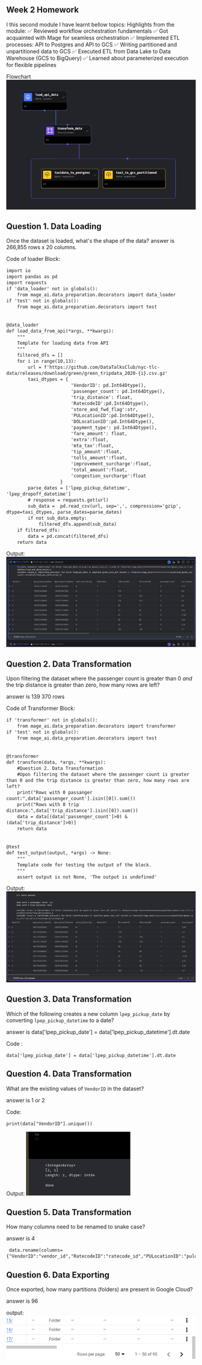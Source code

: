 ## Week 2 Homework
I this second module I have learnt bellow topics:
Highlights from the module: 
✅ Reviewed workflow orchestration fundamentals 
✅ Got acquainted with Mage for seamless orchestration 
✅ Implemented ETL processes: API to Postgres and API to GCS 
✅ Writing partitioned and unpartitioned data to GCS 
✅ Executed ETL from Data Lake to Data Warehouse (GCS to BigQuery) 
✅ Learned about parameterized execution for flexible pipelines 

Flowchart
<img src="https://github.com/faizeraza/de-cohort-2024/blob/main/images/ETLChart.png" />



## Question 1. Data Loading

Once the dataset is loaded, what's the shape of the data?
answer is 266,855 rows x 20 columns.

Code of loader Block:
```
import io
import pandas as pd
import requests
if 'data_loader' not in globals():
    from mage_ai.data_preparation.decorators import data_loader
if 'test' not in globals():
    from mage_ai.data_preparation.decorators import test


@data_loader
def load_data_from_api(*args, **kwargs):
    """
    Template for loading data from API
    """
    filtered_dfs = []
    for i in range(10,13):
        url = f'https://github.com/DataTalksClub/nyc-tlc-data/releases/download/green/green_tripdata_2020-{i}.csv.gz'
        taxi_dtypes = {
                        'VendorID': pd.Int64Dtype(),
                        'passenger_count': pd.Int64Dtype(),
                        'trip_distance': float,
                        'RatecodeID':pd.Int64Dtype(),
                        'store_and_fwd_flag':str,
                        'PULocationID':pd.Int64Dtype(),
                        'DOLocationID':pd.Int64Dtype(),
                        'payment_type': pd.Int64Dtype(),
                        'fare_amount': float,
                        'extra':float,
                        'mta_tax':float,
                        'tip_amount':float,
                        'tolls_amount':float,
                        'improvement_surcharge':float,
                        'total_amount':float,
                        'congestion_surcharge':float
                    }
        parse_dates = ['lpep_pickup_datetime', 'lpep_dropoff_datetime']
        # response = requests.get(url)
        sub_data =  pd.read_csv(url, sep=',', compression='gzip', dtype=taxi_dtypes, parse_dates=parse_dates)
        if not sub_data.empty:
            filtered_dfs.append(sub_data)
    if filtered_dfs:
        data = pd.concat(filtered_dfs)
    return data
```
Output:
<img src="https://github.com/faizeraza/de-cohort-2024/blob/main/images/w2qn1.png" />

## Question 2. Data Transformation

Upon filtering the dataset where the passenger count is greater than 0 _and_ the trip distance is greater than zero, how many rows are left?

answer is 139 370 rows

Code of Transformer Block:
```
if 'transformer' not in globals():
    from mage_ai.data_preparation.decorators import transformer
if 'test' not in globals():
    from mage_ai.data_preparation.decorators import test


@transformer
def transform(data, *args, **kwargs):
    #Question 2. Data Transformation
    #Upon filtering the dataset where the passenger count is greater than 0 and the trip distance is greater than zero, how many rows are left?
    print("Rows with 0 passanger count:",data['passenger_count'].isin([0]).sum())
    print("Rows with 0 trip distance:",data['trip_distance'].isin([0]).sum())
    data = data[(data['passenger_count']>0) & (data['trip_distance']>0)]
    return data


@test
def test_output(output, *args) -> None:
    """
    Template code for testing the output of the block.
    """
    assert output is not None, 'The output is undefined'
```
Output:
<img src="https://github.com/faizeraza/de-cohort-2024/blob/main/images/w2qn2.png" />

## Question 3. Data Transformation

Which of the following creates a new column `lpep_pickup_date` by converting `lpep_pickup_datetime` to a date?

answer is data['lpep_pickup_date'] = data['lpep_pickup_datetime'].dt.date

Code :
```
data['lpep_pickup_date'] = data['lpep_pickup_datetime'].dt.date
```

## Question 4. Data Transformation

What are the existing values of `VendorID` in the dataset?

answer is 1 or 2

Code:
```
print(data["VendorID"].unique())
```
Output:
<img src="https://github.com/faizeraza/de-cohort-2024/blob/main/images/w2qn3.png" />

## Question 5. Data Transformation

How many columns need to be renamed to snake case?

answer is 4

```
 data.rename(columns={"VendorID":"vendor_id","RatecodeID":"ratecode_id","PULocationID":"pulocation_id","DOLocationID":"dulocation_id"},inplace=True)
```

## Question 6. Data Exporting

Once exported, how many partitions (folders) are present in Google Cloud?

answer is 96

output:
<img src="https://github.com/faizeraza/de-cohort-2024/blob/main/images/w2qn6.png" />


